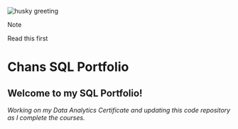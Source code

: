 ![husky greeting](https://images.pexels.com/photos/14935860/pexels-photo-14935860.jpeg?auto=compress&cs=tinysrgb&w=420&h=250&dpr=2)

> [!NOTE]
> Read this first

# Chans SQL Portfolio
## Welcome to my SQL Portfolio!
*Working on my Data Analytics Certificate and updating this code repository as I complete the courses.*
